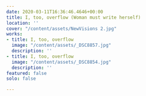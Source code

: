 ```yaml
---
date: 2020-03-11T16:36:46.4646+00:00
title: I, too, overflow (Woman must write herself)
location: ''
cover: "/content/assets/NewVisions 2.jpg"
works:
- title: I, too, overflow
  image: "/content/assets/_DSC8857.jpg"
  description: ''
- title: I, too, overflow
  image: "/content/assets/_DSC8854.jpg"
  description: ''
featured: false
solo: false

---
```

